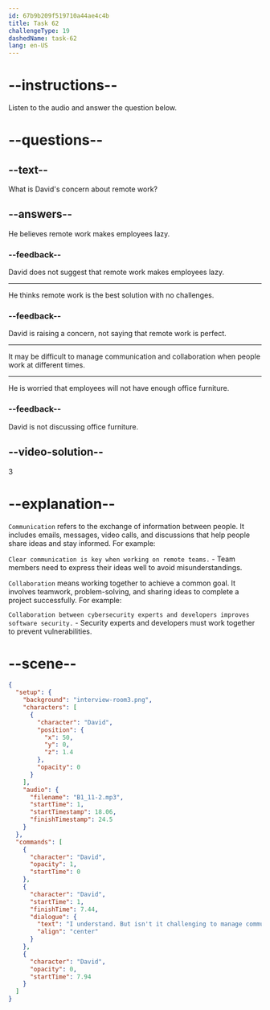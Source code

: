 ```yaml
---
id: 67b9b209f519710a44ae4c4b
title: Task 62
challengeType: 19
dashedName: task-62
lang: en-US
---
```


<!-- (Audio) David: I understand. But isn't it challenging to manage communication and collaboration with everyone working at different times? -->

# --instructions--

Listen to the audio and answer the question below.

# --questions--

## --text--

What is David's concern about remote work?

## --answers--

He believes remote work makes employees lazy.

### --feedback--

David does not suggest that remote work makes employees lazy.

---

He thinks remote work is the best solution with no challenges.

### --feedback--

David is raising a concern, not saying that remote work is perfect.

---

It may be difficult to manage communication and collaboration when people work at different times.

---

He is worried that employees will not have enough office furniture.

### --feedback--

David is not discussing office furniture.

## --video-solution--

3

# --explanation--

`Communication` refers to the exchange of information between people. It includes emails, messages, video calls, and discussions that help people share ideas and stay informed. For example:

`Clear communication is key when working on remote teams.` - Team members need to express their ideas well to avoid misunderstandings.

`Collaboration` means working together to achieve a common goal. It involves teamwork, problem-solving, and sharing ideas to complete a project successfully. For example:

`Collaboration between cybersecurity experts and developers improves software security.` - Security experts and developers must work together to prevent vulnerabilities.

# --scene--

```json
{
  "setup": {
    "background": "interview-room3.png",
    "characters": [
      {
        "character": "David",
        "position": {
          "x": 50,
          "y": 0,
          "z": 1.4
        },
        "opacity": 0
      }
    ],
    "audio": {
      "filename": "B1_11-2.mp3",
      "startTime": 1,
      "startTimestamp": 18.06,
      "finishTimestamp": 24.5
    }
  },
  "commands": [
    {
      "character": "David",
      "opacity": 1,
      "startTime": 0
    },
    {
      "character": "David",
      "startTime": 1,
      "finishTime": 7.44,
      "dialogue": {
        "text": "I understand. But isn't it challenging to manage communication and collaboration with everyone working at different times?",
        "align": "center"
      }
    },
    {
      "character": "David",
      "opacity": 0,
      "startTime": 7.94
    }
  ]
}
```
